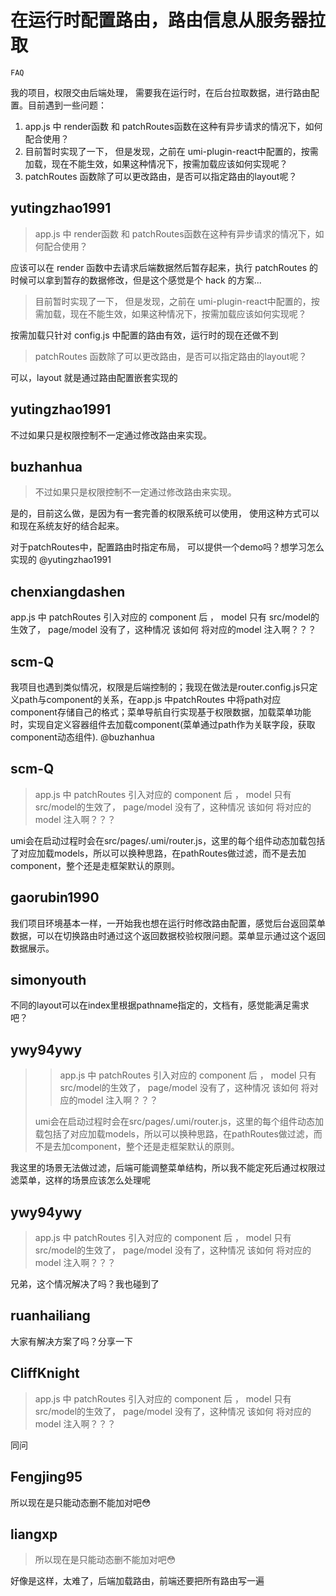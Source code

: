 # 在运行时配置路由，路由信息从服务器拉取

`FAQ`

我的项目，权限交由后端处理， 需要我在运行时，在后台拉取数据，进行路由配置。目前遇到一些问题：

1. app.js 中 render函数 和 patchRoutes函数在这种有异步请求的情况下，如何配合使用？
2. 目前暂时实现了一下， 但是发现，之前在 umi-plugin-react中配置的，按需加载，现在不能生效，如果这种情况下，按需加载应该如何实现呢？
3. patchRoutes 函数除了可以更改路由，是否可以指定路由的layout呢？

## yutingzhao1991

> app.js 中 render函数 和 patchRoutes函数在这种有异步请求的情况下，如何配合使用？

应该可以在 render 函数中去请求后端数据然后暂存起来，执行 patchRoutes 的时候可以拿到暂存的数据修改，但是这个感觉是个 hack 的方案...

> 目前暂时实现了一下， 但是发现，之前在 umi-plugin-react中配置的，按需加载，现在不能生效，如果这种情况下，按需加载应该如何实现呢？

按需加载只针对 config.js 中配置的路由有效，运行时的现在还做不到

> patchRoutes 函数除了可以更改路由，是否可以指定路由的layout呢？

可以，layout 就是通过路由配置嵌套实现的

## yutingzhao1991

不过如果只是权限控制不一定通过修改路由来实现。

## buzhanhua

> 不过如果只是权限控制不一定通过修改路由来实现。

是的，目前这么做，是因为有一套完善的权限系统可以使用， 使用这种方式可以和现在系统友好的结合起来。

对于patchRoutes中，配置路由时指定布局， 可以提供一个demo吗？想学习怎么实现的 @yutingzhao1991

## chenxiangdashen

app.js 中 patchRoutes 引入对应的 component 后 ， model 只有 src/model的生效了， page/model 没有了，这种情况 该如何 将对应的model 注入啊？？？

## scm-Q

我项目也遇到类似情况，权限是后端控制的；我现在做法是router.config.js只定义path与component的关系，在app.js 中patchRoutes 中将path对应component存储自己的格式；菜单导航自行实现基于权限数据，加载菜单功能时，实现自定义容器组件去加载component(菜单通过path作为关联字段，获取component动态组件). @buzhanhua

## scm-Q

> app.js 中 patchRoutes 引入对应的 component 后 ， model 只有 src/model的生效了， page/model 没有了，这种情况 该如何 将对应的model 注入啊？？？

umi会在启动过程时会在src/pages/.umi/router.js，这里的每个组件动态加载包括了对应加载models，所以可以换种思路，在pathRoutes做过滤，而不是去加component，整个还是走框架默认的原则。

## gaorubin1990

我们项目环境基本一样，一开始我也想在运行时修改路由配置，感觉后台返回菜单数据，可以在切换路由时通过这个返回数据校验权限问题。菜单显示通过这个返回数据展示。

## simonyouth

不同的layout可以在index里根据pathname指定的，文档有，感觉能满足需求吧？

## ywy94ywy

> > app.js 中 patchRoutes 引入对应的 component 后 ， model 只有 src/model的生效了， page/model 没有了，这种情况 该如何 将对应的model 注入啊？？？
>
> umi会在启动过程时会在src/pages/.umi/router.js，这里的每个组件动态加载包括了对应加载models，所以可以换种思路，在pathRoutes做过滤，而不是去加component，整个还是走框架默认的原则。

我这里的场景无法做过滤，后端可能调整菜单结构，所以我不能定死后通过权限过滤菜单，这样的场景应该怎么处理呢

## ywy94ywy

> app.js 中 patchRoutes 引入对应的 component 后 ， model 只有 src/model的生效了， page/model 没有了，这种情况 该如何 将对应的model 注入啊？？？

兄弟，这个情况解决了吗？我也碰到了

## ruanhailiang

大家有解决方案了吗？分享一下

## CliffKnight

> app.js 中 patchRoutes 引入对应的 component 后 ， model 只有 src/model的生效了， page/model 没有了，这种情况 该如何 将对应的model 注入啊？？？

同问

## Fengjing95

所以现在是只能动态删不能加对吧😳

## liangxp

> 所以现在是只能动态删不能加对吧😳

好像是这样，太难了，后端加载路由，前端还要把所有路由写一遍

